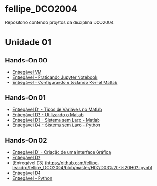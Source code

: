 # fellipe_DCO2004
Repositório contendo projetos da disciplina DCO2004

# Unidade 01
## Hands-On 00
* [Entregável VM](https://github.com/fellipe-leandro/fellipe_DCO2004/blob/master/VM_Reg.ipynb)
* [Entregável - Praticando Jupyter Notebook](https://github.com/fellipe-leandro/fellipe_DCO2004/blob/master/pratica1.ipynb)
* [Entregável  - Configurando e testando Kernel Matlab](https://github.com/fellipe-leandro/fellipe_DCO2004/blob/master/testMatlab.ipynb)

## Hands-On 01
* [Entregável D1 - Tipos de Variáveis no Matlab](https://github.com/fellipe-leandro/fellipe_DCO2004/blob/master/handson1_3.ipynb)
* [Entregável D2 - Utilizando o Matlab](https://github.com/fellipe-leandro/fellipe_DCO2004/blob/master/D01%20-%20Entreg%C3%A1vel%20H01.ipynb)
* [Entregável D3 - Sistema sem Laço - Matlab](https://github.com/fellipe-leandro/fellipe_DCO2004/blob/master/D03%20-%20Entreg%C3%A1vel%20H01.ipynb)
* [Entregável D4 - Sistema sem Laço - Python](https://github.com/fellipe-leandro/fellipe_DCO2004/blob/master/D04%20%20-%20Entreg%C3%A1vel%20H01%20(python).ipynb)

## Hands-On 02
* [Entregável D1 - Criação de uma interface Gráfica](https://github.com/fellipe-leandro/fellipe_DCO2004/blob/master/H02/D01%20-%20%20Interface%20Gr%C3%A1fica.ipynb)
* [Entregável D2](https://github.com/fellipe-leandro/fellipe_DCO2004/blob/master/H02/D02%20-%20H02.ipynb)
* [Entregável D3] (https://github.com/fellipe-leandro/fellipe_DCO2004/blob/master/H02/D03%20-%20H02.ipynb)
* [Entregável D4](https://github.com/fellipe-leandro/fellipe_DCO2004/blob/master/H02/D04%20-%20H02.ipynb)
* [Entregável - Python](https://github.com/fellipe-leandro/fellipe_DCO2004/blob/master/H02/Entregavel%20-%20Python.ipynb)
